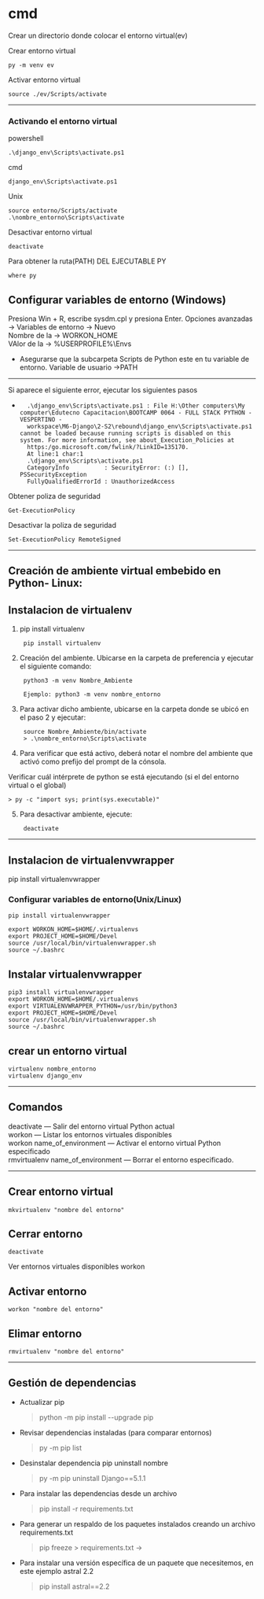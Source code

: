
# cmd
Crear un directorio donde colocar el entorno virtual(ev)

Crear entorno virtual

    py -m venv ev

Activar entorno virtual

    source ./ev/Scripts/activate
-----------------------------------------------------------------------------------------------------------------

### Activando el entorno virtual

powershell

	.\django_env\Scripts\activate.ps1

cmd

	django_env\Scripts\activate.ps1

Unix

	source entorno/Scripts/activate
	.\nombre_entorno\Scripts\activate


Desactivar entorno virtual

	deactivate

Para obtener la ruta(PATH) DEL EJECUTABLE PY

    where py

## Configurar variables de entorno (Windows)

Presiona Win + R, escribe sysdm.cpl y presiona Enter.
Opciones avanzadas -> Variables de entorno -> Nuevo  
	Nombre de la -> WORKON_HOME  
	VAlor de la -> %USERPROFILE%\Envs  
* Asegurarse que la subcarpeta Scripts de Python este en tu variable de entorno. Variable de usuario ->PATH
	

-----------------------------------------------------------------------------------------------------------------

Si aparece el siguiente error, ejecutar los siguientes pasos

+ ~~~~~~~~~~~~~~~~~~~~~~~~~~~~~~~~~
	.\django_env\Scripts\activate.ps1 : File H:\Other computers\My computer\Edutecno Capacitacion\BOOTCAMP 0064 - FULL STACK PYTHON - VESPERTINO - 
	workspace\M6-Django\2-S2\rebound\django_env\Scripts\activate.ps1 cannot be loaded because running scripts is disabled on this system. For more information, see about_Execution_Policies at 
	https:/go.microsoft.com/fwlink/?LinkID=135170.
	At line:1 char:1
	.\django_env\Scripts\activate.ps1
    CategoryInfo          : SecurityError: (:) [], PSSecurityException
    FullyQualifiedErrorId : UnauthorizedAccess

Obtener poliza de seguridad
	
	Get-ExecutionPolicy

Desactivar la poliza de seguridad

	Set-ExecutionPolicy RemoteSigned
-----------------------------------------------------------------------------------------------------------------

## Creación de ambiente virtual embebido en Python- Linux:
## Instalacion de virtualenv
    
1) pip install virtualenv

		pip install virtualenv

2) Creación del ambiente. Ubicarse en la carpeta de preferencia y ejecutar el siguiente comando:
	
		python3 -m venv Nombre_Ambiente
	
		Ejemplo: python3 -m venv nombre_entorno

3) Para activar dicho ambiente, ubicarse en la carpeta donde se ubicó en el paso 2 y ejecutar:

		source Nombre_Ambiente/bin/activate
		> .\nombre_entorno\Scripts\activate

4) Para verificar que está activo, deberá notar el nombre del ambiente que activó como prefijo del prompt de la cónsola.

Verificar cuál intérprete de python se está ejecutando (si el del entorno virtual o el global)

	> py -c "import sys; print(sys.executable)"
	
5) Para desactivar ambiente, ejecute:

		deactivate

-----------------------------------------------------------------------------------------------------------------

##  Instalacion de virtualenvwrapper
pip install virtualenvwrapper

### Configurar variables de entorno(Unix/Linux) 

    pip install virtualenvwrapper

    export WORKON_HOME=$HOME/.virtualenvs
    export PROJECT_HOME=$HOME/Devel
    source /usr/local/bin/virtualenvwrapper.sh
    source ~/.bashrc

## Instalar virtualenvwrapper
	pip3 install virtualenvwrapper
	export WORKON_HOME=$HOME/.virtualenvs
	export VIRTUALENVWRAPPER_PYTHON=/usr/bin/python3
	export PROJECT_HOME=$HOME/Devel
	source /usr/local/bin/virtualenvwrapper.sh
	source ~/.bashrc
	
## crear un entorno virtual
	virtualenv nombre_entorno
	virtualenv django_env

-----------------------------------------------------------------------------------------------------------------

## Comandos
deactivate — Salir del entorno virtual Python actual  
workon — Listar los entornos virtuales disponibles  
workon name_of_environment — Activar el entorno virtual Python especificado  
rmvirtualenv name_of_environment — Borrar el entorno especificado.  

-----------------------------------------------------------------------------------------------------------------

## Crear entorno virtual 
    mkvirtualenv "nombre del entorno"
## Cerrar entorno
    deactivate
Ver entornos virtuales disponibles
    workon
## Activar entorno 
    workon "nombre del entorno"
## Elimar entorno
    rmvirtualenv "nombre del entorno"

-----------------------------------------------------------------------------------------------------------------

## Gestión de dependencias
+ Actualizar pip
	> python -m pip install --upgrade pip
+ Revisar dependencias instaladas (para comparar entornos)
	> py -m pip list
+ Desinstalar dependencia
	pip uninstall nombre
	> py -m pip uninstall Django==5.1.1
+ Para instalar las dependencias desde un archivo
	> pip install -r requirements.txt
+ Para generar un respaldo de los paquetes instalados creando un
archivo requirements.txt 
	> pip freeze > requirements.txt -> 
+ Para instalar una versión específica de un paquete que necesitemos, en
este ejemplo astral 2.2
	> pip install astral==2.2
